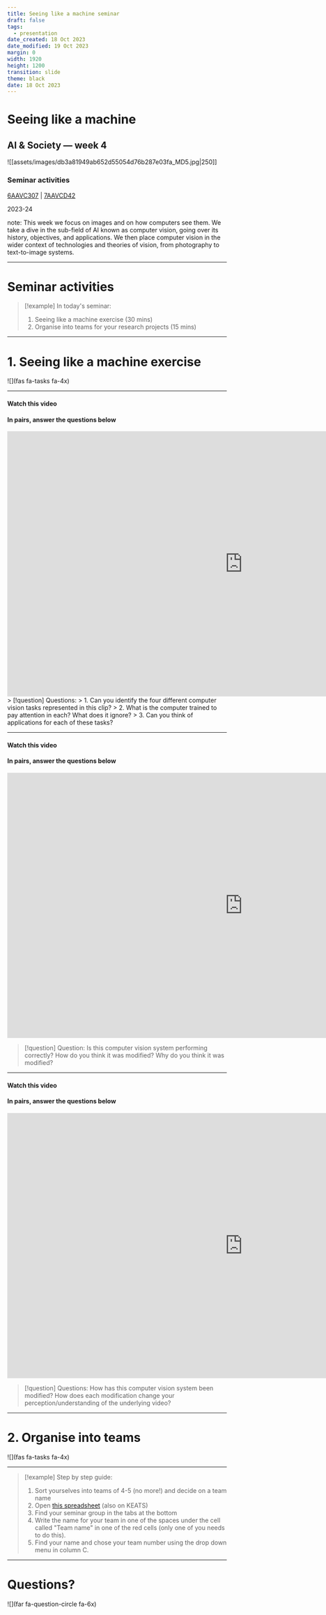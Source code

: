```yaml
---
title: Seeing like a machine seminar
draft: false
tags:
  - presentation
date_created: 18 Oct 2023
date_modified: 19 Oct 2023
margin: 0
width: 1920
height: 1200
transition: slide
theme: black
date: 18 Oct 2023
---
```



# Seeing like a machine
## AI & Society ― week 4

![[assets/images/db3a81949ab652d55054d76b287e03fa_MD5.jpg|250]]

### Seminar activities

[6AAVC307](https://keats.kcl.ac.uk/course/view.php?id=110858) | [7AAVCD42](https://keats.kcl.ac.uk/course/view.php?id=108767)

2023-24

note:
This week we focus on images and on how computers see them. We take a dive in the sub-field of AI known as computer vision, going over its history, objectives, and applications. We then place computer vision in the wider context of technologies and theories of vision, from photography to text-to-image systems. 

---

# Seminar activities
> [!example] In today's seminar:  
> 1. Seeing like a machine exercise (30 mins)
> 2. Organise into teams for your research projects (15 mins)


---

# 1. Seeing like a machine exercise 
![](fas fa-tasks fa-4x)

---
#### Watch this video
#### In pairs, answer the questions below
<iframe src="https://player.vimeo.com/video/693680467?h=68d0589b23&portrait=0" width="1080" height="608" frameborder="0" allow="autoplay; fullscreen; picture-in-picture" allowfullscreen></iframe>
> [!question] Questions:
> 1. Can you identify the four different computer vision tasks represented in this clip?
> 2. What is the computer trained to pay attention in each? What does it ignore?
> 3. Can you think of applications for each of these tasks?


---
#### Watch this video
#### In pairs, answer the questions below

<iframe src="https://player.vimeo.com/video/274059579?h=3e4ae0f3c3&title=0&byline=0&portrait=0" width="1080" height="608" frameborder="0" allow="autoplay; fullscreen; picture-in-picture" allowfullscreen></iframe>

> [!question] Question:
> Is this computer vision system performing correctly?
> How do you think it was modified?
> Why do you think it was modified?

---

#### Watch this video
#### In pairs, answer the questions below

<iframe src="https://player.vimeo.com/video/260781748?h=21d76cbfdd&title=0&byline=0&portrait=0" width="1080" height="608" frameborder="0" allow="autoplay; fullscreen; picture-in-picture" allowfullscreen></iframe>

> [!question] Questions:
> How has this computer vision system been modified?
> How does each modification change your perception/understanding of the underlying video?


---

# 2. Organise into teams
![](fas fa-tasks fa-4x)


---

> [!example] Step by step guide:  
> 1. Sort yourselves into teams of 4-5 (no more!) and decide on a team name
> 2. Open [this spreadsheet](https://tinyurl.com/m4dysjt6) (also on KEATS)
> 3. Find your seminar group in the tabs at the bottom
> 4. Write the name for your team in one of the spaces under the cell called "Team name" in one of the red cells (only one of you needs to do this).
> 5. Find your name and chose your team number using the drop down menu in column C.


---
<!-- slide bg="#304f5e" -->
# Questions?
![](far fa-question-circle fa-6x)